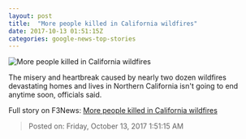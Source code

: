 ```yaml
---
layout: post
title:  "More people killed in California wildfires"
date: 2017-10-13 01:51:15Z
categories: google-news-top-stories
---
```


![More people killed in California wildfires](http://i2.cdn.cnn.com/cnnnext/dam/assets/171010182207-21-california-wildfires-1010-super-tease.jpg)

The misery and heartbreak caused by nearly two dozen wildfires devastating homes and lives in Northern California isn't going to end anytime soon, officials said.


Full story on F3News: [More people killed in California wildfires](http://www.f3nws.com/n/3XjCVG)

> Posted on: Friday, October 13, 2017 1:51:15 AM
